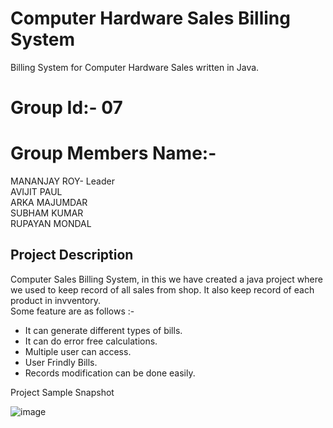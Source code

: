 # Computer Hardware Sales Billing System
 Billing System for Computer Hardware Sales written in Java.
 # Group Id:- 07
# Group Members Name:-
MANANJAY ROY- Leader <br>
AVIJIT PAUL<br>
ARKA MAJUMDAR<br>
SUBHAM KUMAR<br>
RUPAYAN MONDAL<br>

## Project Description

Computer Sales Billing System, in this we have created a java project where we used to keep record of all sales  from shop. It also keep record of each product in invventory.<br>
Some feature are as follows :- <br>
* It can generate different types of bills.<br>
* It can do error free calculations.<br>
* Multiple user can access.<br>
* User Frindly Bills.<br>
* Records modification can be done easily.<br>



Project Sample Snapshot

![image](https://user-images.githubusercontent.com/52691060/166250486-d1654fbd-ee16-4b97-b476-f1238dd30748.png)

